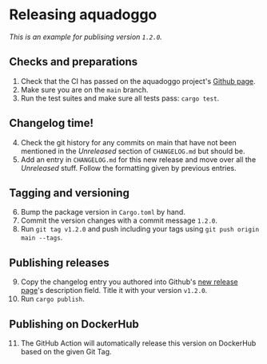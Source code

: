 # Releasing aquadoggo

_This is an example for publising version `1.2.0`._

## Checks and preparations

1. Check that the CI has passed on the aquadoggo project's [Github page](https://github.com/p2panda/aquadoggo).
2. Make sure you are on the `main` branch.
3. Run the test suites and make sure all tests pass: `cargo test`.

## Changelog time!

4. Check the git history for any commits on main that have not been mentioned in the _Unreleased_ section of `CHANGELOG.md` but should be.
5. Add an entry in `CHANGELOG.md` for this new release and move over all the _Unreleased_ stuff. Follow the formatting given by previous entries.

## Tagging and versioning

6. Bump the package version in `Cargo.toml` by hand.
7. Commit the version changes with a commit message `1.2.0`.
8. Run `git tag v1.2.0` and push including your tags using `git push origin main --tags`.

## Publishing releases

9. Copy the changelog entry you authored into Github's [new release page](https://github.com/p2panda/aquadoggo/releases/new)'s description field. Title it with your version `v1.2.0`.
10. Run `cargo publish`.

## Publishing on DockerHub

11. The GitHub Action will automatically release this version on DockerHub based on the given Git Tag.
